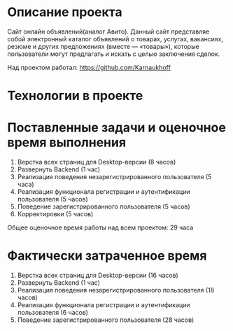 # Описание проекта
Сайт онлайн объявлений(аналог Авито). 
Данный сайт представляе собой электронный каталог объявлений о товарах, услугах, вакансиях, резюме и других предложениях (вместе — «товары»), которые пользователи могут предлагать и искать с целью заключения сделок.

Над проектом работал: https://github.com/Karnaukhoff
# Технологии в проекте

# Поставленные задачи и оценочное время выполнения
1. Верстка всех страниц для Desktop-версии (8 часов)
2. Развернуть Backend (1 час)
3. Реализация поведения незарегистрированного пользователя (5 часа)
4. Реализация функционала регистрации и аутентификации пользователя (5 часов)
5. Поведение зарегистрированного пользователя (5 часов)
6. Корректировки (5 часов)

Общее оценочное время работы над всем проектом: 29 часа
# Фактически затраченное время
1. Верстка всех страниц для Desktop-версии (16 часов)
2. Развернуть Backend (1 час)
3. Реализация поведения незарегистрированного пользователя (18 часов)
4. Реализация функционала регистрации и аутентификации пользователя (6 часов)
5. Поведение зарегистрированного пользователя (28 часов)
